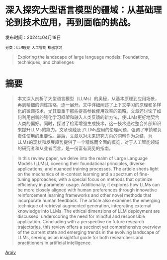 # 深入探究大型语言模型的疆域：从基础理论到技术应用，再到面临的挑战。

发布时间：2024年04月18日

`分类：LLM理论` `人工智能` `机器学习`

> Exploring the landscape of large language models: Foundations, techniques, and challenges

# 摘要

> 本文深入剖析了大型语言模型（LLMs）的奥秘，从基本原理到应用场景，再到精细的训练策略，逐一展开。文中详细阐述了上下文学习的原理和多样化的微调技术，尤其着重于那些提高参数使用效率的策略。文章还讨论了如何利用创新的强化学习框架和融入人类反馈的新方法，使LLMs更好地契合人类的偏好。同时，探讨了检索增强生成技术，这一技术通过整合外部知识来提升LLMs的能力。文章也触及了LLMs应用的伦理问题，强调了审慎和负责任使用的重要性。最后，文章以对未来研究方向的洞察作为总结，为LLMs的现状和发展趋势提供了一个精炼而全面的概览，对于人工智能领域的研究者和从业者而言，是一份富有洞见的指南。

> In this review paper, we delve into the realm of Large Language Models (LLMs), covering their foundational principles, diverse applications, and nuanced training processes. The article sheds light on the mechanics of in-context learning and a spectrum of fine-tuning approaches, with a special focus on methods that optimize efficiency in parameter usage. Additionally, it explores how LLMs can be more closely aligned with human preferences through innovative reinforcement learning frameworks and other novel methods that incorporate human feedback. The article also examines the emerging technique of retrieval augmented generation, integrating external knowledge into LLMs. The ethical dimensions of LLM deployment are discussed, underscoring the need for mindful and responsible application. Concluding with a perspective on future research trajectories, this review offers a succinct yet comprehensive overview of the current state and emerging trends in the evolving landscape of LLMs, serving as an insightful guide for both researchers and practitioners in artificial intelligence.

[Arxiv](https://arxiv.org/abs/2404.11973)